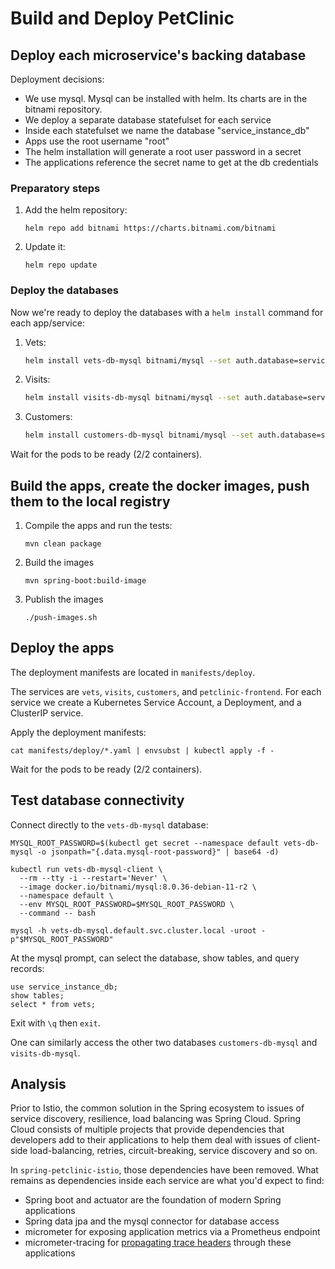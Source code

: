 # Build and Deploy PetClinic

## Deploy each microservice's backing database

Deployment decisions:

- We use mysql.  Mysql can be installed with helm.  Its charts are in the bitnami repository.
- We deploy a separate database statefulset for each service
- Inside each statefulset we name the database "service_instance_db"
- Apps use the root username "root"
- The helm installation will generate a root user password in a secret
- The applications reference the secret name to get at the db credentials

### Preparatory steps

1. Add the helm repository:

   ```shell
   helm repo add bitnami https://charts.bitnami.com/bitnami
   ```

1. Update it:

   ```shell
   helm repo update
   ```

### Deploy the databases

Now we're ready to deploy the databases with a `helm install` command for each app/service:

1. Vets:

    ```bash
    helm install vets-db-mysql bitnami/mysql --set auth.database=service_instance_db
    ```

2. Visits:

    ```bash
    helm install visits-db-mysql bitnami/mysql --set auth.database=service_instance_db
    ```

3. Customers:

    ```bash
    helm install customers-db-mysql bitnami/mysql --set auth.database=service_instance_db
    ```

Wait for the pods to be ready (2/2 containers).

## Build the apps, create the docker images, push them to the local registry

1. Compile the apps and run the tests:

    ```shell
    mvn clean package
    ```

2. Build the images

    ```shell
    mvn spring-boot:build-image
    ```

3. Publish the images

    ```shell
    ./push-images.sh
    ```

## Deploy the apps

The deployment manifests are located in `manifests/deploy`.

The services are `vets`, `visits`, `customers`, and `petclinic-frontend`.  For each service we create a Kubernetes Service Account, a Deployment, and a ClusterIP service.

Apply the deployment manifests:

```shell
cat manifests/deploy/*.yaml | envsubst | kubectl apply -f -
```

Wait for the pods to be ready (2/2 containers).

## Test database connectivity

Connect directly to the `vets-db-mysql` database:

```shell
MYSQL_ROOT_PASSWORD=$(kubectl get secret --namespace default vets-db-mysql -o jsonpath="{.data.mysql-root-password}" | base64 -d)
```

```shell
kubectl run vets-db-mysql-client \
  --rm --tty -i --restart='Never' \
  --image docker.io/bitnami/mysql:8.0.36-debian-11-r2 \
  --namespace default \
  --env MYSQL_ROOT_PASSWORD=$MYSQL_ROOT_PASSWORD \
  --command -- bash
```

```shell
mysql -h vets-db-mysql.default.svc.cluster.local -uroot -p"$MYSQL_ROOT_PASSWORD"
```

At the mysql prompt, can select the database, show tables, and query records:

```shell
use service_instance_db;
show tables;
select * from vets;
```

Exit with `\q` then `exit`.

One can similarly access the other two databases `customers-db-mysql` and `visits-db-mysql`.

## Analysis

Prior to Istio, the common solution in the Spring ecosystem to issues of service discovery, resilience, load balancing was Spring Cloud.  Spring Cloud consists of multiple projects that provide dependencies that developers add to their applications to help them deal with issues of client-side load-balancing, retries, circuit-breaking, service discovery and so on.

In `spring-petclinic-istio`, those dependencies have been removed.  What remains as dependencies inside each service are what you'd expect to find:

- Spring boot and actuator are the foundation of modern Spring applications
- Spring data jpa and the mysql connector for database access
- micrometer for exposing application metrics via a Prometheus endpoint
- micrometer-tracing for [propagating trace headers](https://istio.io/latest/docs/tasks/observability/distributed-tracing/overview/) through these applications

